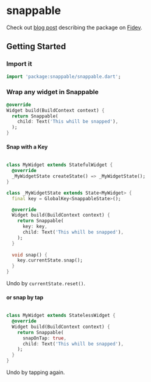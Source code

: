 # snappable

Check out [blog post](https://fidev.io/thanos) describing the package on [Fidev](https://fidev.io).

## Getting Started

### Import it
```dart
import 'package:snappable/snappable.dart';
```

### Wrap any widget in Snappable
```dart
@override
Widget build(BuildContext context) {
  return Snappable(
    child: Text('This whill be snapped'),
  );
}
```
#### Snap with a Key
```dart

class MyWidget extends StatefulWidget {
  @override
  _MyWidgetState createState() => _MyWidgetState();
}

class _MyWidgetState extends State<MyWidget> {
  final key = GlobalKey<SnappableState>();

  @override
  Widget build(BuildContext context) {
    return Snappable(
      key: key,
      child: Text('This whill be snapped'),
    );
  }
  
  void snap() {
    key.currentState.snap();
  }
}
```
Undo by `currentState.reset()`.
#### or snap by tap
```dart

class MyWidget extends StatelessWidget {
  @override
  Widget build(BuildContext context) {
    return Snappable(
      snapOnTap: true,
      child: Text('This whill be snapped'),
    );
  }
}
```
 Undo by tapping again.
